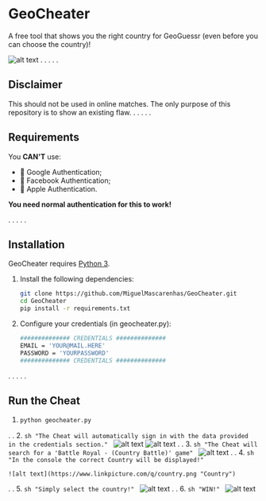 # GeoCheater
A free tool that shows you the right country for GeoGuessr (even before you can choose the country)!

![alt text](https://im2.ezgif.com/tmp/ezgif-2-f3428fd34fff.gif "GeoCheater")
.
.
.
.
.
## Disclaimer
This should not be used in online matches. The only purpose of this repository is to show an existing flaw. 
.
.
.
.
.
## Requirements
You **CAN'T** use:
* 🔎 Google Authentication;
* 👤 Facebook Authentication;
* 🍎 Apple Authentication. 
 
**You need normal authentication for this to work!**

.
.
.
.
.
## Installation
GeoCheater requires [Python 3](https://www.python.org/downloads/release/python-379/).

1. Install the following dependencies:
    ```sh
    git clone https://github.com/MiguelMascarenhas/GeoCheater.git
    cd GeoCheater
    pip install -r requirements.txt
    ```

2. Configure your credentials (in geocheater.py):
    ```sh
    ############## CREDENTIALS ##############
    EMAIL = 'YOUR@MAIL.HERE'
    PASSWORD = 'YOURPASSWORD'
    ############## CREDENTIALS ##############
    ```
.
.
.
.
.
## Run the Cheat

1. 
    ```sh
    python geocheater.py
    ```
.
.
2. 
    ```sh
    "The Cheat will automatically sign in with the data provided in the credentials section."
    ```
    ![alt text](https://www.linkpicture.com/q/credentials.png "Credentials")
    ![alt text](https://www.linkpicture.com/q/login_3.png "Login")
.
.
3. 
    ```sh
    "The Cheat will search for a 'Battle Royal - (Country Battle)' game"
    ```
    ![alt text](https://www.linkpicture.com/q/battle_royal.png "Battle Royal")
.
.
4. 
    ```sh
    "In the console the correct Country will be displayed!"
    ```
    
    ![alt text](https://www.linkpicture.com/q/country.png "Country")
.
.
5. 
    ```sh
    "Simply select the country!"
    ```
    ![alt text](https://www.linkpicture.com/q/switzerland.png "Switzerland")
.
.
6. 
    ```sh
    "WIN!"
    ```
    ![alt text](https://www.linkpicture.com/q/win.png "WIN")    
